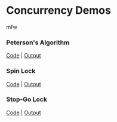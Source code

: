 # Concurrency Demos

mfw

### Peterson's Algorithm

[Code](./petersons.hny) | [Output](./petersons.htm)

### Spin Lock

[Code](./spinlock.hny) | [Output](./spinlock.htm)

### Stop-Go Lock

[Code](./stopgolock.hny) | [Output](./stopgolock.htm)
